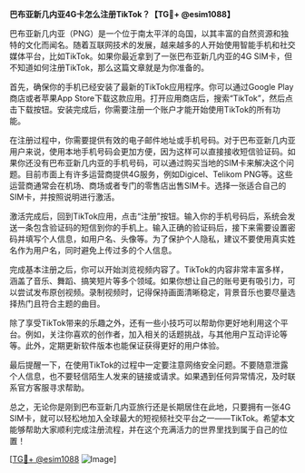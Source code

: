 **巴布亚新几内亚4G卡怎么注册TikTok？【TG💪+ @esim1088】**

巴布亚新几内亚（PNG）是一个位于南太平洋的岛国，以其丰富的自然资源和独特的文化而闻名。随着互联网技术的发展，越来越多的人开始使用智能手机和社交媒体平台，比如TikTok。如果你最近拿到了一张巴布亚新几内亚的4G SIM卡，但不知道如何注册TikTok，那么这篇文章就是为你准备的。

首先，确保你的手机已经安装了最新的TikTok应用程序。你可以通过Google Play商店或者苹果App Store下载这款应用。打开应用商店后，搜索“TikTok”，然后点击下载按钮。安装完成后，你需要注册一个账户才能开始使用TikTok的所有功能。

在注册过程中，你需要提供有效的电子邮件地址或手机号码。对于巴布亚新几内亚用户来说，使用本地手机号码会更加方便，因为这样可以直接接收短信验证码。如果你还没有巴布亚新几内亚的手机号码，可以通过购买当地的SIM卡来解决这个问题。目前市面上有许多运营商提供4G服务，例如Digicel、Telikom PNG等。这些运营商通常会在机场、商场或者专门的零售店出售SIM卡。选择一张适合自己的SIM卡，并按照说明进行激活。

激活完成后，回到TikTok应用，点击“注册”按钮。输入你的手机号码后，系统会发送一条包含验证码的短信到你的手机上。输入正确的验证码后，接下来需要设置密码并填写个人信息，如用户名、头像等。为了保护个人隐私，建议不要使用真实姓名作为用户名，同时避免上传过多的个人信息。

完成基本注册之后，你可以开始浏览视频内容了。TikTok的内容非常丰富多样，涵盖了音乐、舞蹈、搞笑短片等多个领域。如果你想让自己的账号更有吸引力，可以尝试发布原创视频。录制视频时，记得保持画面清晰稳定，背景音乐也要尽量选择热门且符合主题的曲目。

除了享受TikTok带来的乐趣之外，还有一些小技巧可以帮助你更好地利用这个平台。例如，关注你喜欢的创作者，加入相关的话题挑战，与其他用户互动评论等等。此外，定期更新软件版本也能保证获得更好的用户体验。

最后提醒一下，在使用TikTok的过程中一定要注意网络安全问题。不要随意泄露个人信息，也不要轻信陌生人发来的链接或请求。如果遇到任何异常情况，及时联系官方客服寻求帮助。

总之，无论你是刚到巴布亚新几内亚旅行还是长期居住在此地，只要拥有一张4G SIM卡，就可以轻松地加入全球最大的短视频社交平台之一——TikTok。希望本文能够帮助大家顺利完成注册流程，并在这个充满活力的世界里找到属于自己的位置！

[[TG💪+ @esim1088](https://t.me/s/esim1088) ![Image](https://i.postimg.cc/4NQfJmqS/Snipaste-2025-05-13-00-14-12.png)]